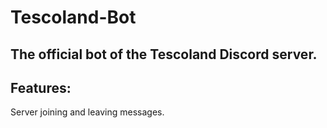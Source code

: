 # Tescoland-Bot
## The official bot of the Tescoland Discord server.

## Features:<br />
Server joining and leaving messages.

